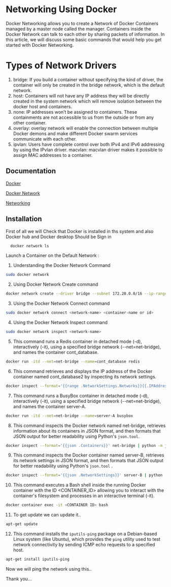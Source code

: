
# Networking Using Docker

Docker Networking allows you to create a Network of Docker Containers managed by a master node called the manager. Containers inside the Docker Network can talk to each other by sharing packets of information. In this article, we will discuss some basic commands that would help you get started with Docker Networking.

# Types of Network Drivers

1. bridge: If you build a container without specifying the kind of driver, the container will only be created in the bridge network, which is the default network. 
2. host: Containers will not have any IP address they will be directly created in the system network which will remove isolation between the docker host and containers. 
3. none: IP addresses won’t be assigned to containers. These containments are not accessible to us from the outside or from any other container.
4. overlay: overlay network will enable the connection between multiple Docker demons and make different Docker swarm services communicate with each other.
5. ipvlan: Users have complete control over both IPv4 and IPv6 addressing by using the IPvlan driver.
macvlan: macvlan driver makes it possible to assign MAC addresses to a container. 






## Documentation

[Docker](https://linktodocumentation)

[Docker Network](https://linktodocumentation)

[Networking](https://www.geeksforgeeks.org/basics-computer-networking/)




## Installation

First of all we will Check that Docker is installed in ths system and also Docker hub and Docker desktop Should be Sign in

```bash
  docker network ls
```
    
Launch a Container on the Default Network :

1. Understanding the Docker Network Command

```bash
sudo docker network
```

2. Using Docker Network Create command

```bash
docker network create --driver bridge --subnet 172.20.0.0/16 --ip-range 172.20.240.0/20 net-bridge
```

3. Using the Docker Network Connect command

```bash
sudo docker network connect <network-name> <container-name or id>
```

4. Using the Docker Network Inspect command

```bash
sudo docker network inspect <network-name>
```
5. This command runs a Redis container in detached mode (-d), interactively (-it), using a specified bridge network (--net=net-bridge), and names the container cont_database.

```bash
docker run -itd --net=net-bridge --name=cont_database redis

```

6. This command retrieves and displays the IP address of the Docker container named cont_database2 by inspecting its network settings.

```bash
docker inspect --format='{{range .NetworkSettings.Networks}}{{.IPAddress}}{{end}}' cont_database2

```

7. This command runs a BusyBox container in detached mode (-d), interactively (-it), using a specified bridge network (--net=net-bridge), and names the container server-A.

```bash
docker run -itd --net=net-bridge --name=server-A busybox

```

8. This command inspects the Docker network named net-bridge, retrieves information about its containers in JSON format, and then formats that JSON output for better readability using Python's `json.tool`.

```bash
docker inspect --format='{{json .Containers}}' net-bridge | python -m json.tool

```

9. This command inspects the Docker container named server-B, retrieves its network settings in JSON format, and then formats that JSON output for better readability using Python's `json.tool` .

```bash
docker inspect --format='{{json .NetworkSettings}}' server-B | python -m json.tool 
```

10. This command executes a Bash shell inside the running Docker container with the ID <CONTAINER_ID> allowing you to interact with the container's filesystem and processes in an interactive terminal (-it).

```bash
docker container exec -it <CONTAINER ID> bash

```

11. To get update we can update it..

```bash
apt-get update

```

12. This command installs the `iputils-ping` package on a Debian-based Linux system (like Ubuntu), which provides the `ping` utility used to test network connectivity by sending ICMP echo requests to a specified host.

```bash
apt-get install iputils-ping
```
Now we will ping the network using this..

Thank you...
